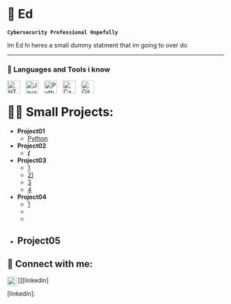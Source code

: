 # 🎃 Ed

**`Cybersecurity Professional Hopefully`**

Im Ed hi heres a small dummy statment that im going to over do

---

### 🧰 Languages and Tools i know


<img align="left" alt="HTML" width="30px" style="padding-right:10px;" src="https://cdn.jsdelivr.net/gh/devicons/devicon/icons/html5/html5-plain.svg" />
<img align="left" alt="JavaScript" width="30px" style="padding-right:10px;" src="https://cdn.jsdelivr.net/gh/devicons/devicon/icons/javascript/javascript-plain.svg" />
<img align="left" alt="Python" width="30px" style="padding-right:10px;" src="https://cdn.jsdelivr.net/gh/devicons/devicon/icons/python/python-plain.svg" />
<img align="left" alt="C++" width="30px" style="padding-right:10px;" src="https://cdn.jsdelivr.net/gh/devicons/devicon/icons/cplusplus/cplusplus-line.svg" />
<img align="left" alt="GitHub" width="30px" style="padding-right:10px;" src="https://cdn.jsdelivr.net/gh/devicons/devicon/icons/github/github-original.svg" />
<br />

#
<h1>👨‍💻 Small Projects:</h1>

- <b>Project01</b>
  - [Python]()
- <b>Project02</b>
  - []() <b><i>(</b></i>
- <b>Project03</b>
  - [1]()
  - [2)]()
  - [3]()
  - [4]()
- <b>Project04</b>
  - [1]()
  - 
  - 
- <b>Project05</b>
  - 

<h2> 🤳 Connect with me:</h2>


[<img align="left" alt="JoshMadakor | LinkedIn" width="22px" src="https://cdn.jsdelivr.net/npm/simple-icons@v3/icons/linkedin.svg" />][linkedin]


[linkedin]: 
